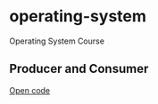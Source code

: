# operating-system
Operating System Course

## Producer and Consumer
[Open code](/src/producer_consumer_concept/)
